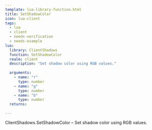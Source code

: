 ```yaml
---
template: lua-library-function.html
title: SetShadowColor
icon: lua-client
tags:
  - lua
  - client
  - needs-verification
  - needs-example
lua:
  library: ClientShadows
  function: SetShadowColor
  realm: client
  description: "Set shadow color using RGB values."
  
  arguments:
    - name: "r"
      type: number
    - name: "g"
      type: number
    - name: "b"
      type: number
  returns:
    
---
```


<div class="lua__search__keywords">
ClientShadows.SetShadowColor &#x2013; Set shadow color using RGB values.
</div>
